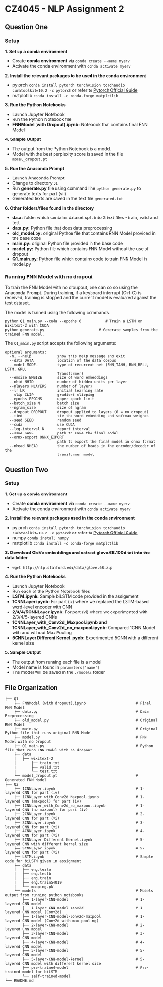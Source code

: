 # CZ4045 - NLP Assignment 2

## Question One

### Setup
**1. Set up a conda environment**
- Create **conda environment** via `conda create --name myenv`
- Activate the conda environment with `conda activate myenv`

**2. Install the relevant packages to be used in the conda environment**
- pytorch `conda install pytorch torchvision torchaudio cudatoolkit=10.2 -c pytorch` or refer to [Pytorch Official Guide](https://pytorch.org/)
- matplotlib `conda install -c conda-forge matplotlib`

**3. Run the Python Notebooks**
- Launch Jupyter Notebook
- Run the Python Notebook file
- **FNNModel (with Dropout).ipynb:** Notebook that contains final FNN Model 

**4. Sample Output**
- The output from the Python Notebook is a model.
- Model with the best perplexity score is saved in the file `model_dropout.pt`

**5. Run the Anaconda Prompt**
- Launch Anaconda Prompt
- Change to directory `Q1`
- Run **generate.py** file using command line `python generate.py` to generate texts for part (vii) 
- Generated texts are saved in the text file `generated.txt`

**6. Other folders/files found in the directory**
- **data:** folder which contains dataset split into 3 text files - train, valid and test
- **data.py:** Python file that does data preprocessing
- **old_model.py:** original Python file that contains RNN Model provided in the base code
- **main.py:** original Python file provided in the base code
- **model.py:** Python file which contains FNN Model without the use of dropout
- **Q1_main.py:** Python file which contains code to train FNN Model in model.py

### Running FNN Model with no dropout
To train the FNN Model with no droupout, one can do so using the Anaconda Prompt. During training, if a keyboard interrupt (Ctrl-C) is received, training is stopped and the current model is evaluated against the test dataset.

The model is trained using the following commands.
```
python Q1_main.py --cuda --epochs 6           # Train a LSTM on Wikitext-2 with CUDA
python generate.py                         # Generate samples from the trained FNN model.
```

The `Q1_main.py` script accepts the following arguments: 
```
optional arguments:
  -h, --help            show this help message and exit
  --data DATA           location of the data corpus
  --model MODEL         type of recurrent net (RNN_TANH, RNN_RELU, LSTM, GRU,
                        Transformer)
  --emsize EMSIZE       size of word embeddings
  --nhid NHID           number of hidden units per layer
  --nlayers NLAYERS     number of layers
  --lr LR               initial learning rate
  --clip CLIP           gradient clipping
  --epochs EPOCHS       upper epoch limit
  --batch_size N        batch size
  --ngram_size          size of ngram
  --dropout DROPOUT     dropout applied to layers (0 = no dropout)
  --tied                tie the word embedding and softmax weights
  --seed SEED           random seed
  --cuda                use CUDA
  --log-interval N      report interval
  --save SAVE           path to save the final model
  --onnx-export ONNX_EXPORT
                        path to export the final model in onnx format
  --nhead NHEAD         the number of heads in the encoder/decoder of the
                        transformer model
```

## Question Two

### Setup
**1. Set up a conda environment**
- Create **conda environment** via `conda create --name myenv`
- Activate the conda environment with `conda activate myenv`

**2. Install the relevant packages used in the conda environment**
- pytorch `conda install pytorch torchvision torchaudio cudatoolkit=10.2 -c pytorch` or refer to [Pytorch Official Guide](https://pytorch.org/)
- numpy `conda install numpy`
- matplotlib `conda install -c conda-forge matplotlib`

**3. Download GloVe embeddings and extract glove.6B.100d.txt into the data folder**
- `wget http://nlp.stanford.edu/data/glove.6B.zip`

**4. Run the Python Notebooks**
- Launch Jupyter Notebook
- Run each of the Python Notebook files
- **LSTM.ipynb:** Sample biLSTM code provided in the assignment
- **1CNNLayer.ipynb:** For part (iv) where we replaced the LSTM-based word-level encoder with CNN
- **2/3/4/5CNNLayer.ipynb:** For part (vi) where we experimented with 2/3/4/5-layered CNNs
- **1CNNLayer_with_Conv2d_Maxpool.ipynb and 1CNNLayer_with_Conv2d_no_maxpool.ipynb:** Compared 1CNN Model with and without Max Pooling
- **5CNNLayer Different Kernel.ipynb:** Experimented 5CNN with a different kernel size

**5. Sample Output**
- The output from running each file is a model
- Model name is found in `parameters['name']`
- The model will be saved in the `./models` folder

## File Organization
```
├── Q1
    ├── FNNModel (with dropout).ipynb                       # Final FNN Model 
    ├── data.py                                             # Data Preprocessing 
    ├── old_model.py                                        # Original RNN Model
    ├── main.py                                             # Original Python file that runs original RNN Model
    ├── model.py                                            # FNN Model with no Dropout
    ├── Q1_main.py                                          # Python file that runs FNN Model with no dropout
    ├── data    
    |   ├── wikitext-2
    |       ├── train.txt
    |       ├── valid.txt
    |       └── test.txt
    └── model_dropout.pt                                    # Generated FNN Model
├── Q2
    ├── 1CNNLayer.ipynb                                     # 1-layered CNN for part (iv)
    ├── 1CNNLayer_with_Conv2d_Maxpool.ipynb                 # 1-layered CNN (maxpool) for part (iv)
    ├── 1CNNLayer_with_Conv2d_no_maxpool.ipynb              # 1-layered CNN (no maxpool) for part (iv)
    ├── 2CNNLayer.ipynb                                     # 2-layered CNN for part (vi)
    ├── 3CNNLayer.ipynb                                     # 3-layered CNN for part (vi)
    ├── 4CNNLayer.ipynb                                     # 4-layered CNN for part (vi)
    ├── 5CNNLayer Different Kernel.ipynb                    # 5-layered CNN with different kernel size
    ├── 5CNNLayer.ipynb                                     # 5-layered CNN for part (vi)
    ├── LSTM.ipynb                                          # Sample code for biLSTM given in assignment
    ├── data
    |   ├── eng.testa
    |   ├── eng.testb
    |   ├── eng.train
    |   ├── eng.train54019
    |   └── mapping.pkl
    └── models                                              # Models output from running python notebooks
        ├── 1-layer-CNN-model                               # 1-layered CNN model
        ├── 1-layer-CNN-model-conv2d                        # 1-layered CNN model (Conv2d)
        ├── 1-layer-CNN-model-conv2d-maxpool                # 1-layered CNN model (Conv2d with max pooling)
        ├── 2-layer-CNN-model                               # 2-layered CNN model
        ├── 3-layer-CNN-model                               # 3-layered CNN model
        ├── 4-layer-CNN-model                               # 4-layered CNN model
        ├── 5-layer-CNN-model                               # 5-layered CNN model
        ├── 5-layer-CNN-model-kernel                        # 5-layered CNN model with different kernel size
        ├── pre-trained-model                               # Pre-trained model for biLSTM
        └── self-trained-model
└── README.md
```
